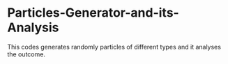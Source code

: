 # Particles-Generator-and-its-Analysis
This codes generates randomly particles of different types and it analyses the outcome.
